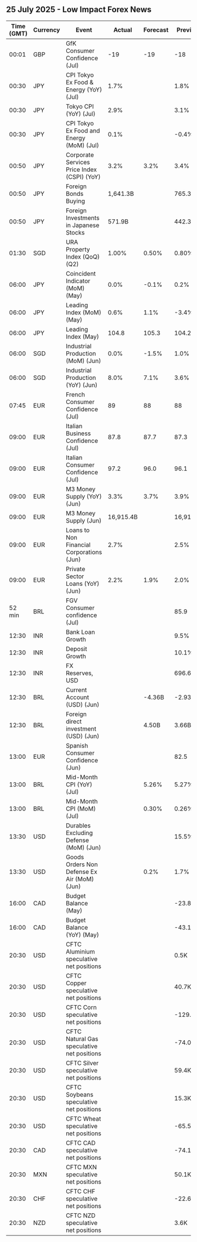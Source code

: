 ## 25 July 2025 - Low Impact Forex News

| Time (GMT) | Currency | Event | Actual | Forecast | Previous |
|------|----------|-------|--------|----------|----------|
| 00:01 | GBP | GfK Consumer Confidence (Jul) | -19 | -19 | -18 |
| 00:30 | JPY | CPI Tokyo Ex Food & Energy (YoY) (Jul) | 1.7% |  | 1.8% |
| 00:30 | JPY | Tokyo CPI (YoY) (Jul) | 2.9% |  | 3.1% |
| 00:30 | JPY | CPI Tokyo Ex Food and Energy (MoM) (Jul) | 0.1% |  | -0.4% |
| 00:50 | JPY | Corporate Services Price Index (CSPI) (YoY) | 3.2% | 3.2% | 3.4% |
| 00:50 | JPY | Foreign Bonds Buying | 1,641.3B |  | 765.3B |
| 00:50 | JPY | Foreign Investments in Japanese Stocks | 571.9B |  | 442.3B |
| 01:30 | SGD | URA Property Index (QoQ) (Q2) | 1.00% | 0.50% | 0.80% |
| 06:00 | JPY | Coincident Indicator (MoM) (May) | 0.0% | -0.1% | 0.2% |
| 06:00 | JPY | Leading Index (MoM) (May) | 0.6% | 1.1% | -3.4% |
| 06:00 | JPY | Leading Index (May) | 104.8 | 105.3 | 104.2 |
| 06:00 | SGD | Industrial Production (MoM) (Jun) | 0.0% | -1.5% | 1.0% |
| 06:00 | SGD | Industrial Production (YoY) (Jun) | 8.0% | 7.1% | 3.6% |
| 07:45 | EUR | French Consumer Confidence (Jul) | 89 | 88 | 88 |
| 09:00 | EUR | Italian Business Confidence (Jul) | 87.8 | 87.7 | 87.3 |
| 09:00 | EUR | Italian Consumer Confidence (Jul) | 97.2 | 96.0 | 96.1 |
| 09:00 | EUR | M3 Money Supply (YoY) (Jun) | 3.3% | 3.7% | 3.9% |
| 09:00 | EUR | M3 Money Supply (Jun) | 16,915.4B |  | 16,919.7B |
| 09:00 | EUR | Loans to Non Financial Corporations (Jun) | 2.7% |  | 2.5% |
| 09:00 | EUR | Private Sector Loans (YoY) (Jun) | 2.2% | 1.9% | 2.0% |
| 52 min | BRL | FGV Consumer confidence (Jul) |  |  | 85.9 |
| 12:30 | INR | Bank Loan Growth |  |  | 9.5% |
| 12:30 | INR | Deposit Growth |  |  | 10.1% |
| 12:30 | INR | FX Reserves, USD |  |  | 696.67B |
| 12:30 | BRL | Current Account (USD) (Jun) |  | -4.36B | -2.93B |
| 12:30 | BRL | Foreign direct investment (USD) (Jun) |  | 4.50B | 3.66B |
| 13:00 | EUR | Spanish Consumer Confidence (Jun) |  |  | 82.5 |
| 13:00 | BRL | Mid-Month CPI (YoY) (Jul) |  | 5.26% | 5.27% |
| 13:00 | BRL | Mid-Month CPI (MoM) (Jul) |  | 0.30% | 0.26% |
| 13:30 | USD | Durables Excluding Defense (MoM) (Jun) |  |  | 15.5% |
| 13:30 | USD | Goods Orders Non Defense Ex Air (MoM) (Jun) |  | 0.2% | 1.7% |
| 16:00 | CAD | Budget Balance (May) |  |  | -23.88B |
| 16:00 | CAD | Budget Balance (YoY) (May) |  |  | -43.15B |
| 20:30 | USD | CFTC Aluminium speculative net positions |  |  | 0.5K |
| 20:30 | USD | CFTC Copper speculative net positions |  |  | 40.7K |
| 20:30 | USD | CFTC Corn speculative net positions |  |  | -129.5K |
| 20:30 | USD | CFTC Natural Gas speculative net positions |  |  | -74.0K |
| 20:30 | USD | CFTC Silver speculative net positions |  |  | 59.4K |
| 20:30 | USD | CFTC Soybeans speculative net positions |  |  | 15.3K |
| 20:30 | USD | CFTC Wheat speculative net positions |  |  | -65.5K |
| 20:30 | CAD | CFTC CAD speculative net positions |  |  | -74.1K |
| 20:30 | MXN | CFTC MXN speculative net positions |  |  | 50.1K |
| 20:30 | CHF | CFTC CHF speculative net positions |  |  | -22.6K |
| 20:30 | NZD | CFTC NZD speculative net positions |  |  | 3.6K |
